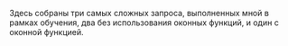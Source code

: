 Здесь собраны три самых сложных запроса, выполненных мной в рамках обучения, два без использования оконных функций, и один с оконной функцией.
